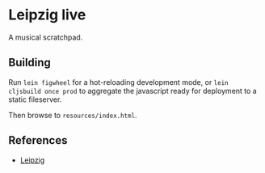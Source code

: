 Leipzig live
============

A musical scratchpad.

Building
--------

Run `lein figwheel` for a hot-reloading development mode, or `lein cljsbuild once prod` to aggregate the javascript ready for deployment to a static fileserver.

Then browse to `resources/index.html`.

References
----------
* [Leipzig](https://github.com/ctford/leipzig)
